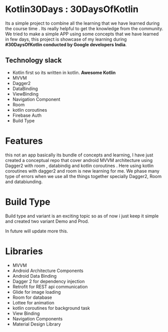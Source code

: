 # Kotlin30Days : 30DaysOfKotlin

Its a simple project to combine all the learning that we have learned during the course time . 
Its really helpful to get the knowledge from the community. 
We tried to make a simple APP using some concepts that we have learned in few days, this project is showcase of my learning during **#30DaysOfKotlin conducted by Google developers India**.

## Technology slack 
- Kotlin first so its written in kotlin.  **Awesome Kotlin**
- MVVM 
- Dagger2
- DataBinding 
- ViewBinding
- Navigation Component 
- Room 
-  kotlin coroutines 
- Firebase Auth
- Build Type 

# Features
 this not an app basically its bundle of concepts and learning,  I have just created a conceptual repo that cover android MVVM architecture using Dagger2 with room , databindig and  kotlin coroutines . Here using  kotlin coroutines  with dagger2 and room is new learning for me. 
We phase many type of errors when we use all the things together specially Dagger2, Room and databiunding. 

# Build Type
Build type and variant is an exciting topic so as of now i just keep it simple and created two variant Demo and Prod. 

In future  will update more this. 

# Libraries
- MVVM
- Android Architecture Components
- Android Data Binding
- Dagger 2 for dependency injection
- Retrofit for REST api communication
- Glide for image loading
- Room for database
- Lottee for animation
- kotlin coroutines for background task 
- View Binding
- Navigation Components
- Material Design Library 


